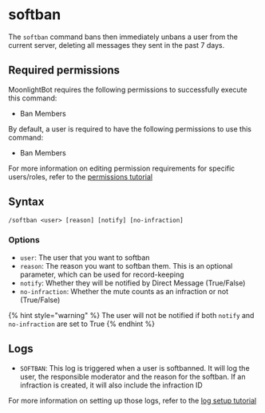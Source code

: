 # softban

The `softban` command bans then immediately unbans a user from the current server, deleting all messages they sent in the past 7 days.

## Required permissions

MoonlightBot requires the following permissions to successfully execute this command:

* Ban Members

By default, a user is required to have the following permissions to use this command:

* Ban Members

For more information on editing permission requirements for specific users/roles, refer to the [permissions tutorial](../start-up/permission-tutorial.md)

## Syntax

```text
/softban <user> [reason] [notify] [no-infraction]
```

### Options

* `user`: The user that you want to softban
* `reason`: The reason you want to softban them. This is an optional parameter, which can be used for record-keeping
* `notify`: Whether they will be notified by Direct Message (True/False)
* `no-infraction`: Whether the mute counts as an infraction or not (True/False)

{% hint style="warning" %}
The user will not be notified if both `notify` and `no-infraction` are set to True
{% endhint %}

## Logs

* `SOFTBAN`: This log is triggered when a user is softbanned. It will log the user, the responsible moderator and the reason for the softban. If an infraction is created, it will also include the infraction ID

For more information on setting up those logs, refer to the [log setup tutorial](../README.md#logging)
